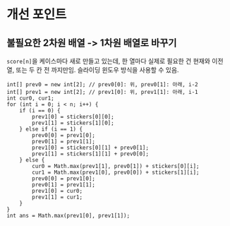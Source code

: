 # 개선 포인트

## 불필요한 2차원 배열 -> 1차원 배열로 바꾸기
`score[n]`을 케이스마다 새로 만들고 있는데, 한 열마다 실제로 필요한 건 현재와 이전 열, 또는 두 칸 전 까지만임.
슬라이딩 윈도우 방식을 사용할 수 있음.

```
int[] prev0 = new int[2]; // prev0[0]: 위, prev0[1]: 아래, i-2
int[] prev1 = new int[2]; // prev1[0]: 위, prev1[1]: 아래, i-1
int cur0, cur1;
for (int i = 0; i < n; i++) {
    if (i == 0) {
        prev1[0] = stickers[0][0];
        prev1[1] = stickers[1][0];
    } else if (i == 1) {
        prev0[0] = prev1[0];
        prev0[1] = prev1[1];
        prev1[0] = stickers[0][1] + prev0[1];
        prev1[1] = stickers[1][1] + prev0[0];
    } else {
        cur0 = Math.max(prev1[1], prev0[1]) + stickers[0][i];
        cur1 = Math.max(prev1[0], prev0[0]) + stickers[1][i];
        prev0[0] = prev1[0];
        prev0[1] = prev1[1];
        prev1[0] = cur0;
        prev1[1] = cur1;
    }
}
int ans = Math.max(prev1[0], prev1[1]);
```

